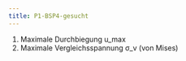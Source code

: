 ```yaml
---
title: P1-BSP4-gesucht
---
```


1. Maximale Durchbiegung u_max
2. Maximale Vergleichsspannung σ_v (von Mises)
